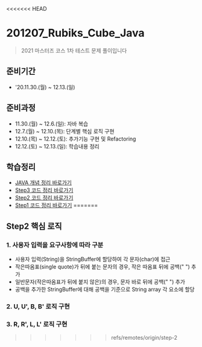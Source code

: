 <<<<<<< HEAD
# 201207_Rubiks_Cube_Java
> 2021 마스터즈 코스 1차 테스트 문제 풀이입니다
## 준비기간
* '20.11.30.(월) ~ 12.13.(일)
## 준비과정
* 11.30.(월) ~ 12.6.(일): 자바 복습
* 12.7.(월) ~ 12.10.(목): 단계별 핵심 로직 구현
* 12.10.(목) ~ 12.12.(토): 추가기능 구현 및 Refactoring
* 12.12.(토) ~ 12.13.(일): 학습내용 정리
## 학습정리
* [JAVA 개념 정리 바로가기](https://www.notion.so/JAVA-f14ab738ccfd4a33879b2dfe459709dc)
* [Step3 코드 정리 바로가기](https://github.com/MJbae/201207_Rubiks_Cube_Java/tree/step-3)
* [Step2 코드 정리 바로가기](https://github.com/MJbae/201207_Rubiks_Cube_Java/tree/step-2)
* [Step1 코드 정리 바로가기](https://github.com/MJbae/201207_Rubiks_Cube_Java/tree/step-1)
=======
## Step2 핵심 로직
### 1. 사용자 입력을 요구사항에 따라 구분
* 사용자 입력(String)을 StringBuffer에 할당하여 각 문자(char)에 접근
* 작은따옴표(single quote)가 뒤에 붙는 문자의 경우, 작은 따옴표 뒤에 공백(" ") 추가
* 일반문자(작은따옴표가 뒤에 붙지 않은)의 경우, 문자 바로 뒤에 공백(" ") 추가
* 공백을 추가한 StringBuffer에 대해 공백을 기준으로 String array 각 요소에 할당

### 2. U, U', B, B' 로직 구현

### 3. R, R', L, L' 로직 구현
>>>>>>> refs/remotes/origin/step-2
